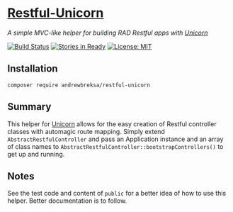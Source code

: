 # [Restful-Unicorn](https://github.com/abreksa4/Restful-Unicorn)
_A simple MVC-like helper for building RAD Restful apps with [Unicorn](https://github.com/abreksa4/Unicorn)_

[![Build Status](https://travis-ci.org/abreksa4/Restful-Unicorn.svg?branch=master)](https://travis-ci.org/abreksa4/Restful-Unicorn)
[![Stories in Ready](https://badge.waffle.io/abreksa4/Restful-Unicorn.png?label=ready&title=Ready)](http://waffle.io/abreksa4/Restful-Unicorn)
[![License: MIT](https://img.shields.io/badge/License-MIT-yellow.svg)](https://opensource.org/licenses/MIT)

## Installation
`composer require andrewbreksa/restful-unicorn`

## Summary
This helper for [Unicorn](https://github.com/abreksa4/Unicorn) allows for the easy creation of Restful controller classes with automagic route mapping. Simply extend `AbstractRestfulController` and pass an Application instance and an array of class names to `AbstractRestfulController::bootstrapControllers()` to get up and running.

## Notes
See the test code and content of `public` for a better idea of how to use this helper. Better documentation is to follow.